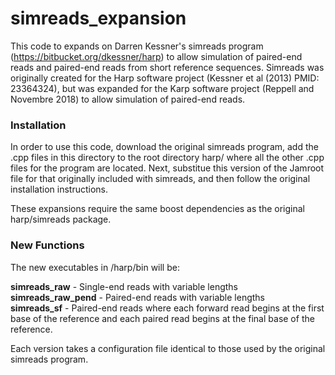 # simreads_expansion

This code to expands on Darren Kessner's simreads program (https://bitbucket.org/dkessner/harp) to allow simulation of paired-end reads and paired-end reads from short reference sequences. Simreads was originally created for the Harp software project (Kessner et al (2013) PMID: 23364324), but was expanded for the Karp software project (Reppell and Novembre 2018) to allow simulation of paired-end reads. 

### Installation

In order to use this code, download the original simreads program, add the .cpp files in this directory to the root directory harp/ where all the other .cpp files for the program are located. Next, substitue this version of the Jamroot file for that originally included with simreads, and then follow the original installation instructions.

These expansions require the same boost dependencies as the original harp/simreads package.

### New Functions

The new executables in /harp/bin will be:

__simreads_raw__ - Single-end reads with variable lengths  
__simreads_raw_pend__ - Paired-end reads with variable lengths  
__simreads_sf__ - Paired-end reads where each forward read begins at the first base of the reference and each paired read begins at the final base of the reference.

Each version takes a configuration file identical to those used by the original simreads program.


